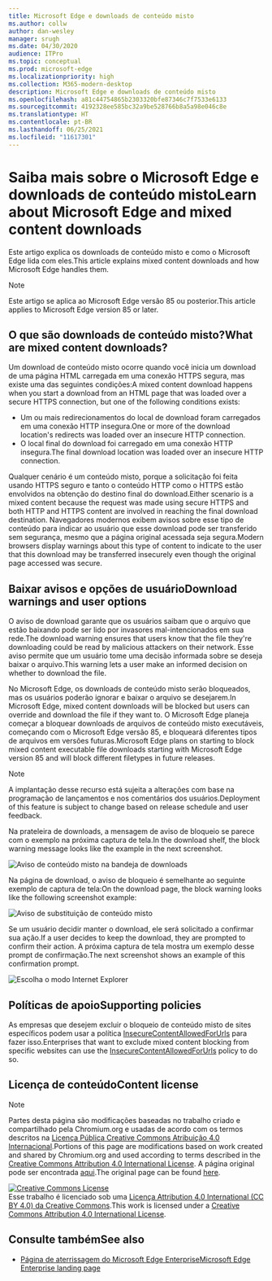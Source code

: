 ```yaml
---
title: Microsoft Edge e downloads de conteúdo misto
ms.author: collw
author: dan-wesley
manager: srugh
ms.date: 04/30/2020
audience: ITPro
ms.topic: conceptual
ms.prod: microsoft-edge
ms.localizationpriority: high
ms.collection: M365-modern-desktop
description: Microsoft Edge e downloads de conteúdo misto
ms.openlocfilehash: a81c44754865b2303320bfe87346c7f7533e6133
ms.sourcegitcommit: 4192328ee585bc32a9be528766b8a5a98e046c8e
ms.translationtype: HT
ms.contentlocale: pt-BR
ms.lasthandoff: 06/25/2021
ms.locfileid: "11617301"
---
```

# <a name="learn-about-microsoft-edge-and-mixed-content-downloads"></a><span data-ttu-id="d0ae6-103">Saiba mais sobre o Microsoft Edge e downloads de conteúdo misto</span><span class="sxs-lookup"><span data-stu-id="d0ae6-103">Learn about Microsoft Edge and mixed content downloads</span></span>

<span data-ttu-id="d0ae6-104">Este artigo explica os downloads de conteúdo misto e como o Microsoft Edge lida com eles.</span><span class="sxs-lookup"><span data-stu-id="d0ae6-104">This article explains mixed content downloads and how Microsoft Edge handles them.</span></span>

>[!NOTE]
><span data-ttu-id="d0ae6-105">Este artigo se aplica ao Microsoft Edge versão 85 ou posterior.</span><span class="sxs-lookup"><span data-stu-id="d0ae6-105">This article applies to Microsoft Edge version 85 or later.</span></span>

## <a name="what-are-mixed-content-downloads"></a><span data-ttu-id="d0ae6-106">O que são downloads de conteúdo misto?</span><span class="sxs-lookup"><span data-stu-id="d0ae6-106">What are mixed content downloads?</span></span>

<span data-ttu-id="d0ae6-107">Um download de conteúdo misto ocorre quando você inicia um download de uma página HTML carregada em uma conexão HTTPS segura, mas existe uma das seguintes condições:</span><span class="sxs-lookup"><span data-stu-id="d0ae6-107">A mixed content download happens when you start a download from an HTML page that was loaded over a secure HTTPS connection, but one of the following conditions exists:</span></span>

- <span data-ttu-id="d0ae6-108">Um ou mais redirecionamentos do local de download foram carregados em uma conexão HTTP insegura.</span><span class="sxs-lookup"><span data-stu-id="d0ae6-108">One or more of the download location's redirects was loaded over an insecure HTTP connection.</span></span>
- <span data-ttu-id="d0ae6-109">O local final do download foi carregado em uma conexão HTTP insegura.</span><span class="sxs-lookup"><span data-stu-id="d0ae6-109">The final download location was loaded over an insecure HTTP connection.</span></span>

<span data-ttu-id="d0ae6-110">Qualquer cenário é um conteúdo misto, porque a solicitação foi feita usando HTTPS seguro e tanto o conteúdo HTTP como o HTTPS estão envolvidos na obtenção do destino final do download.</span><span class="sxs-lookup"><span data-stu-id="d0ae6-110">Either scenario is a mixed content because the request was made using secure HTTPS and both HTTP and HTTPS content are involved in reaching the final download destination.</span></span> <span data-ttu-id="d0ae6-111">Navegadores modernos exibem avisos sobre esse tipo de conteúdo para indicar ao usuário que esse download pode ser transferido sem segurança, mesmo que a página original acessada seja segura.</span><span class="sxs-lookup"><span data-stu-id="d0ae6-111">Modern browsers display warnings about this type of content to indicate to the user that this download may be transferred insecurely even though the original page accessed was secure.</span></span>

## <a name="download-warnings-and-user-options"></a><span data-ttu-id="d0ae6-112">Baixar avisos e opções de usuário</span><span class="sxs-lookup"><span data-stu-id="d0ae6-112">Download warnings and user options</span></span>

<span data-ttu-id="d0ae6-113">O aviso de download garante que os usuários saibam que o arquivo que estão baixando pode ser lido por invasores mal-intencionados em sua rede.</span><span class="sxs-lookup"><span data-stu-id="d0ae6-113">The download warning ensures that users know that the file they're downloading could be read by malicious attackers on their network.</span></span> <span data-ttu-id="d0ae6-114">Esse aviso permite que um usuário tome uma decisão informada sobre se deseja baixar o arquivo.</span><span class="sxs-lookup"><span data-stu-id="d0ae6-114">This warning lets a user make an informed decision on whether to download the file.</span></span>

<span data-ttu-id="d0ae6-115">No Microsoft Edge, os downloads de conteúdo misto serão bloqueados, mas os usuários poderão ignorar e baixar o arquivo se desejarem.</span><span class="sxs-lookup"><span data-stu-id="d0ae6-115">In Microsoft Edge, mixed content downloads will be blocked but users can override and download the file if they want to.</span></span> <span data-ttu-id="d0ae6-116">O Microsoft Edge planeja começar a bloquear downloads de arquivos de conteúdo misto executáveis, começando com o Microsoft Edge versão 85, e bloqueará diferentes tipos de arquivos em versões futuras.</span><span class="sxs-lookup"><span data-stu-id="d0ae6-116">Microsoft Edge plans on starting to block mixed content executable file downloads starting with Microsoft Edge version 85 and will block different filetypes in future releases.</span></span>

> [!NOTE]
> <span data-ttu-id="d0ae6-117">A implantação desse recurso está sujeita a alterações com base na programação de lançamentos e nos comentários dos usuários.</span><span class="sxs-lookup"><span data-stu-id="d0ae6-117">Deployment of this feature is subject to change based on release schedule and user feedback.</span></span>

<!-- The schedule of the block for different filetypes is to be determined and may be impacted by usage data and user feedback. -->

<span data-ttu-id="d0ae6-118">Na prateleira de downloads, a mensagem de aviso de bloqueio se parece com o exemplo na próxima captura de tela.</span><span class="sxs-lookup"><span data-stu-id="d0ae6-118">In the download shelf, the block warning message looks like the example in the next screenshot.</span></span>

 ![Aviso de conteúdo misto na bandeja de downloads](./media/edge-learnmore-mixed-content-downloads/edge-mixed-content-download-tray-warning.png)

<span data-ttu-id="d0ae6-120">Na página de download, o aviso de bloqueio é semelhante ao seguinte exemplo de captura de tela:</span><span class="sxs-lookup"><span data-stu-id="d0ae6-120">On the download page, the block warning looks like the following screenshot example:</span></span>

 ![Aviso de substituição de conteúdo misto](./media/edge-learnmore-mixed-content-downloads/edge-mixed-content-download-page-warning.png)

<span data-ttu-id="d0ae6-122">Se um usuário decidir manter o download, ele será solicitado a confirmar sua ação.</span><span class="sxs-lookup"><span data-stu-id="d0ae6-122">If a user decides to keep the download, they are prompted to confirm their action.</span></span> <span data-ttu-id="d0ae6-123">A próxima captura de tela mostra um exemplo desse prompt de confirmação.</span><span class="sxs-lookup"><span data-stu-id="d0ae6-123">The next screenshot shows an example of this confirmation prompt.</span></span>

 ![Escolha o modo Internet Explorer](./media/edge-learnmore-mixed-content-downloads/edge-mixed-content-download-override.png)

## <a name="supporting-policies"></a><span data-ttu-id="d0ae6-125">Políticas de apoio</span><span class="sxs-lookup"><span data-stu-id="d0ae6-125">Supporting policies</span></span>

<span data-ttu-id="d0ae6-126">As empresas que desejem excluir o bloqueio de conteúdo misto de sites específicos podem usar a política [InsecureContentAllowedForUrls](./microsoft-edge-policies.md#insecurecontentallowedforurls) para fazer isso.</span><span class="sxs-lookup"><span data-stu-id="d0ae6-126">Enterprises that want to exclude mixed content blocking from specific websites can use the [InsecureContentAllowedForUrls](./microsoft-edge-policies.md#insecurecontentallowedforurls) policy to do so.</span></span>

## <a name="content-license"></a><span data-ttu-id="d0ae6-127">Licença de conteúdo</span><span class="sxs-lookup"><span data-stu-id="d0ae6-127">Content license</span></span>

> [!NOTE]
> <span data-ttu-id="d0ae6-128">Partes desta página são modificações baseadas no trabalho criado e compartilhado pela Chromium.org e usadas de acordo com os termos descritos na [Licença Pública Creative Commons Atribuição 4.0 Internacional](http://creativecommons.org/licenses/by/4.0/).</span><span class="sxs-lookup"><span data-stu-id="d0ae6-128">Portions of this page are modifications based on work created and shared by Chromium.org and used according to terms described in the [Creative Commons Attribution 4.0 International License](http://creativecommons.org/licenses/by/4.0/).</span></span> <span data-ttu-id="d0ae6-129">A página original pode ser encontrada [aqui](https://developers.google.com/web/fundamentals/security/prevent-mixed-content/what-is-mixed-content).</span><span class="sxs-lookup"><span data-stu-id="d0ae6-129">The original page can be found [here](https://developers.google.com/web/fundamentals/security/prevent-mixed-content/what-is-mixed-content).</span></span>
  
<a rel="license" href="http://creativecommons.org/licenses/by/4.0/"><img alt="Creative Commons License" style="border-width:0" src="https://i.creativecommons.org/l/by/4.0/88x31.png" /></a><br /><span data-ttu-id="d0ae6-130">Esse trabalho é licenciado sob uma <a rel="license" href="http://creativecommons.org/licenses/by/4.0/">Licença Attribution 4.0 International (CC BY 4.0) da Creative Commons</a>.</span><span class="sxs-lookup"><span data-stu-id="d0ae6-130">This work is licensed under a <a rel="license" href="http://creativecommons.org/licenses/by/4.0/">Creative Commons Attribution 4.0 International License</a>.</span></span>

## <a name="see-also"></a><span data-ttu-id="d0ae6-131">Consulte também</span><span class="sxs-lookup"><span data-stu-id="d0ae6-131">See also</span></span>

- [<span data-ttu-id="d0ae6-132">Página de aterrissagem do Microsoft Edge Enterprise</span><span class="sxs-lookup"><span data-stu-id="d0ae6-132">Microsoft Edge Enterprise landing page</span></span>](https://aka.ms/EdgeEnterprise)